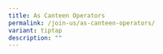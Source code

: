 ```yaml
---
title: As Canteen Operators
permalink: /join-us/as-canteen-operators/
variant: tiptap
description: ""
---
```

